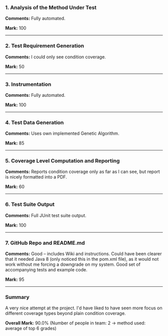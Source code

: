 ### 1. Analysis of the Method Under Test

__Comments:__ Fully automated. 

__Mark:__ 100

---

### 2. Test Requirement Generation

__Comments:__ I could only see condition coverage. 

__Mark:__ 50

---

### 3. Instrumentation

__Comments:__ Fully automated.  

__Mark:__ 100

---

### 4. Test Data Generation

__Comments:__ Uses own implemented Genetic Algorithm. 

__Mark:__ 85

---

### 5. Coverage Level Computation and Reporting

__Comments:__ Reports condition coverage only as far as I can see, but report is
nicely formatted into a PDF.

__Mark:__ 60

---

### 6. Test Suite Output

__Comments:__ Full JUnit test suite output.

__Mark:__ 100

---

### 7. GitHub Repo and README.md

__Comments:__ Good – includes Wiki and instructions. Could have been clearer
that it needed Java 8 (only noticed this in the pom.xml file), as it would not
work without me forcing a downgrade on my system. Good set of accompanying tests
and example code. 

__Mark:__ 95

---

### Summary

A very nice attempt at the project. I'd have liked to have seen more focus on
different coverage types beyond plain condition coverage. 

__Overall Mark:__ 90.0% (Number of people in team: 2 -> method used: average of top 6 grades)

